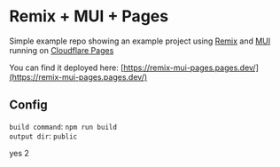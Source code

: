 # Remix + MUI + Pages

Simple example repo showing an example project using [Remix](https://remix.run/) and 
[MUI](https://mui.com/) running on [Cloudflare Pages](https://pages.dev)

You can find it deployed here: 
[https://remix-mui-pages.pages.dev/](https://remix-mui-pages.pages.dev/)

## Config
`build command`: `npm run build` \
`output dir`: `public`

yes 2
